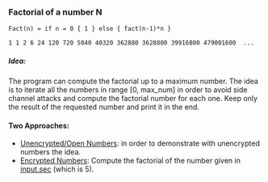 ### Factorial of a number N
```Fact(n) = if n = 0 { 1 } else { fact(n-1)*n }```

```1 1 2 6 24 120 720 5040 40320 362880 3628800 39916800 479001600  ...```

##### Idea:
The program can compute the factorial up to a maximum number. The idea is to iterate all the numbers in range [0, max_num] in order to avoid side channel attacks and compute the factorial number for each one. Keep only the result of the requested number and print it in the end.

#### Two Approaches:
- [Unencrypted/Open Numbers](https://github.com/jimouris/cryptoleq/tree/master/src/ceal/tests/factorial/factorial_o.sca): in order to demonstrate with unencrypted numbers the idea.
- [Encrypted Numbers](https://github.com/jimouris/cryptoleq/tree/master/src/ceal/tests/factorial/factorial_s.sca):
Compute the factorial of the number given in [input.sec](https://github.com/jimouris/cryptoleq/tree/master/src/ceal/tests/factorial/input.sec) (which is 5).
